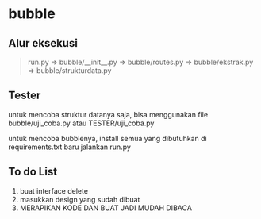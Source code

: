 # bubble

## Alur eksekusi
> run.py => bubble/\_\_init__.py => bubble/routes.py => bubble/ekstrak.py => bubble/strukturdata.py

## Tester
untuk mencoba struktur datanya saja, bisa menggunakan file bubble/uji_coba.py atau TESTER/uji_coba.py

untuk mencoba bubblenya, install semua yang dibutuhkan di requirements.txt baru jalankan run.py

## To do List
1. buat interface delete
2. masukkan design yang sudah dibuat
3. MERAPIKAN KODE DAN BUAT JADI MUDAH DIBACA

